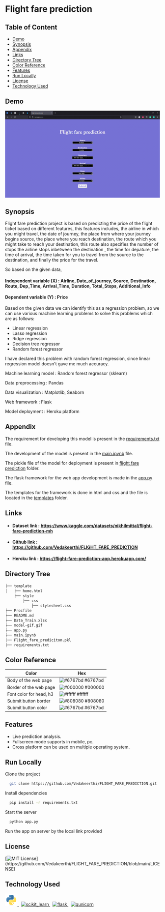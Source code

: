 # Flight fare prediction

## Table of Content
  * [Demo](#demo)
  * [Synopsis](#synopsis)
  * [Appendix](#appendix)
  * [Links](#links)
  * [Directory Tree](#directory_tree)
  * [Color Reference](#color_reference)
  * [Features](#features)
  * [Run Locally](#run_locally)
  * [License](#license)
  * [Technology Used](#technology_used)

## Demo

![](model-gif.gif)

## Synopsis

Flight fare prediction project is based on predicting the price of the flight ticket based on different features, this features includes, the airline in which you might travel, the date of journey, the place from where your journey begins source, the place where you reach destination, the route which you might take to reach your destination, this route also specifies the number of stops the airline stops inbetween the destination , the time for depature, the time of arrival, the time taken for you to travel from the source to the destination, and finally the price for the travel.

So based on the given data,
#### Independent variable (X) : Airline, Date_of_journey, Source, Destination, Route, Dep_Time, Arrival_Time, Duration, Total_Stops, Additional_Info
#### Dependent variable (Y) : Price

Based on the given data we can identify this as a regression problem, so we can use various machine learning problems to solve this problems which are as follows:

   * Linear regression
   * Lasso regression
   * Ridge regression
   * Decision tree regressor
   * Random forest regressor

I have declared this problem with random forest regression, since linear regression model doesn't gave me much accuracy.

Machine learning model : Random forest regressor (sklearn)

Data preprocessing : Pandas

Data visualization : Matplotlib, Seaborn

Web framework : Flask

Model deployment : Heroku platform

## Appendix

The requirement for developing this model is present in the [requirements.txt](https://github.com/Vedakeerthi/FLIGHT_FARE_PREDICTION/blob/main/requirements.txt) file.

The development of the model is present in the [main.ipynb](https://github.com/Vedakeerthi/FLIGHT_FARE_PREDICTION/blob/main/main.ipynb) file.

The pickle file of the model for deployment is present in [flight fare prediction](https://github.com/Vedakeerthi/FLIGHT_FARE_PREDICTION/blob/main/Flight_fare_prediction.pkl) folder.

The flask framework for the web app development is made in the [app.py](https://github.com/Vedakeerthi/FLIGHT_FARE_PREDICTION/blob/main/app.py) file.

The templates for the framework is done in html and css and the file is located in the [templates](https://github.com/Vedakeerthi/FLIGHT_FARE_PREDICTION/tree/main/templates) folder.

## Links

 - #### Dataset link : https://www.kaggle.com/datasets/nikhilmittal/flight-fare-prediction-mh
 - #### Github link : https://github.com/Vedakeerthi/FLIGHT_FARE_PREDICTION
 - #### Heroku link : https://flight-fare-prediction-app.herokuapp.com/
 
## Directory Tree <a name='directory_tree'></a>

```
├── template
│   ├── home.html
    ├── style
        ├── css
            ├── stylesheet.css
├── Procfile
├── README.md
├── Data_Train.xlsx
├── model-gif.gif
├── app.py
├── main.ipynb
|── Flight_fare_prediciton.pkl
├── requirements.txt
```
 
## Color Reference <a name='color_reference'></a>

| Color                   | Hex                                                                  |
| ------------------------| ---------------------------------------------------------------------|
| Body of the web page    | ![#6767bd](https://via.placeholder.com/15/6767bd/6767bd.png) #6767bd |
| Border of the web page  | ![#000000](https://via.placeholder.com/15/000000/000000.png) #000000 |
| Font color for head, h3 | ![#ffffff](https://via.placeholder.com/15/ffffff/ffffff.png) #ffffff |
| Submit button border    | ![#808080](https://via.placeholder.com/15/808080/808080.png) #808080 |
| Submit button color     | ![#6767bd](https://via.placeholder.com/15/6767bd/6767bd.png) #6767bd |


## Features

- Live prediction analysis.
- Fullscreen mode supports in mobile, pc.
- Cross platform can be used on multiple operating system.


## Run Locally <a name='run_locally'></a>

Clone the project

```bash
  git clone https://github.com/Vedakeerthi/FLIGHT_FARE_PREDICTION.git
```

Install dependencies

```bash
  pip install -r requirements.txt
```

Start the server

```bash
  python app.py
```

Run the app on server by the local link provided


## License

[![MIT License](https://img.shields.io/apm/l/atomic-design-ui.svg?)](https://github.com/Vedakeerthi/FLIGHT_FARE_PREDICTION/blob/main/LICENSE)

## Technology Used <a name='technology_used'></a>

<a href="https://www.python.org" target="_blank" rel="noreferrer"> <img src="https://raw.githubusercontent.com/devicons/devicon/master/icons/python/python-original.svg" alt="python" width="40" height="40"/> </a> &nbsp;
<a href="https://scikit-learn.org/" target="_blank" rel="noreferrer"> <img src="https://upload.wikimedia.org/wikipedia/commons/0/05/Scikit_learn_logo_small.svg" alt="scikit_learn" width="40" height="40"/> </a> &nbsp;
<a href='https://flask.palletsprojects.com/en/2.1.x/' target="_blank" rel="noreferrer"><img src="https://www.vectorlogo.zone/logos/pocoo_flask/pocoo_flask-icon.svg" alt="flask" width="40" height="40"> </a> &nbsp;
<a href='https://gunicorn.org/' targe="_blank" rel="noreferrer"><img src="https://www.vectorlogo.zone/logos/gunicorn/gunicorn-ar21.svg" alt="gunicorn" width="60" height="40"></a> &nbsp;
